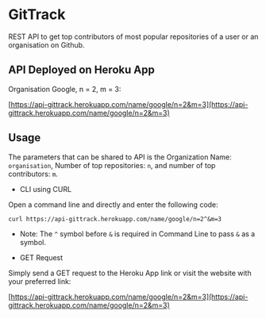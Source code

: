 # GitTrack
REST API to get top contributors of most popular repositories of a user or an organisation on Github.

## API Deployed on Heroku App

Organisation Google, n = 2, m = 3:

[https://api-gittrack.herokuapp.com/name/google/n=2&m=3](https://api-gittrack.herokuapp.com/name/google/n=2&m=3)

## Usage

The parameters that can be shared to API is the Organization Name: ```organisation```, Number of top repositories: ```n```, and number of top contributors: ```m```.

* CLI using CURL

Open a command line and directly and enter the following code:

```curl https://api-gittrack.herokuapp.com/name/google/n=2^&m=3```

  * Note: The ```^``` symbol before ```&``` is required in Command Line to pass ```&``` as a symbol.


* GET Request

Simply send a GET request to the Heroku App link or visit the website with your preferred link:

[https://api-gittrack.herokuapp.com/name/google/n=2&m=3](https://api-gittrack.herokuapp.com/name/google/n=2&m=3)
